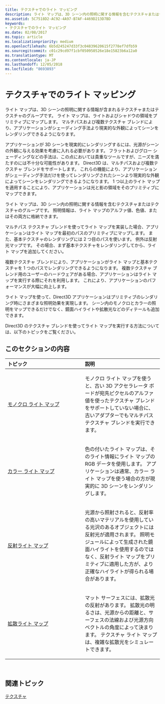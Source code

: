 ```yaml
---
title: テクスチャでのライト マッピング
description: ライト マップは、3D シーン内の照明に関する情報を含むテクスチャまたはテクスチャのグループです。
ms.assetid: 5C7518D2-AC92-4A97-B7AF-4469D213D7BD
keywords:
- テクスチャでのライト マッピング
ms.date: 02/08/2017
ms.topic: article
ms.localizationpriority: medium
ms.openlocfilehash: 6b5d245247d33f3c04839620615f2778ef7dfb59
ms.sourcegitcommit: c01c29cd97f1cbf050950526e18e15823b6a12a0
ms.translationtype: MT
ms.contentlocale: ja-JP
ms.lasthandoff: 12/05/2018
ms.locfileid: "8693893"
---
```

# <a name="light-mapping-with-textures"></a>テクスチャでのライト マッピング


ライト マップは、3D シーンの照明に関する情報が含まれるテクスチャまたはテクスチャのグループです。 ライト マップは、ライトおよびシャドウの領域をプリミティブにマップします。 マルチパスおよび複数テクスチャ ブレンドにより、アプリケーションがシェーディング手法より現実的な外観によってシーンをレンダリングできるようになります。

アプリケーションが 3D シーンを現実的にレンダリングするには、光源がシーンの外観に与える効果を考慮に入れる必要があります。 フラットおよびグロー シェーディングなどの手法は、この点においては貴重なツールですが、ニーズを満たすのには不十分な可能性があります。 Direct3D は、マルチパスおよび複数テクスチャ ブレンドをサポートします。 これらの機能により、アプリケーションがシェーディング手法だけを使ってレンダリングされたシーンより現実的な外観によってシーンをレンダリングできるようになります。 1 つ以上のライト マップを適用することにより、アプリケーションは光と影の領域をそのプリミティブにマップできます。

ライト マップは、3D シーン内の照明に関する情報を含むテクスチャまたはテクスチャのグループです。 照明情報は、ライト マップのアルファ値、色値、またはその両方に格納できます。

マルチパス テクスチャ ブレンドを使ってライト マップを実装した場合、アプリケーションはライト マップを最初のパスのプリミティブにマップします。 また、基本テクスチャのレンダリングには 2 つ目のパスを使います。 例外は反射光マップです。 その場合、まず基本テクスチャをレンダリングしてから、ライト マップを追加してください。

複数テクスチャ ブレンドにより、アプリケーションがライト マップと基本テクスチャを 1 つのパスでレンダリングできるようになります。 複数テクスチャ ブレンド用のユーザーのハードウェアがある場合、アプリケーションはライト マップを実行する際にそれを利用します。 これにより、アプリケーションのパフォーマンスが大幅に向上します。

ライト マップを使って、Direct3D アプリケーションはプリミティブのレンダリング時にさまざまな照明効果を実現します。 シーン内のモノクロとカラーの照明をマップできるだけでなく、鏡面ハイライトや拡散光などのディテールも追加できます。

Direct3D のテクスチャ ブレンドを使ってライト マップを実行する方法については、以下のトピックをご覧ください。

## <a name="span-idin-this-sectionspanin-this-section"></a><span id="in-this-section"></span>このセクションの内容


<table>
<colgroup>
<col width="50%" />
<col width="50%" />
</colgroup>
<thead>
<tr class="header">
<th align="left">トピック</th>
<th align="left">説明</th>
</tr>
</thead>
<tbody>
<tr class="odd">
<td align="left"><p><a href="monochrome-light-maps.md">モノクロ ライト マップ</a></p></td>
<td align="left"><p>モノクロ ライト マップを使うと、古い 3D アクセラレータ ボードが宛先ピクセルのアルファ値を使ったテクスチャ ブレンドをサポートしていない場合に、古いアダプターでもマルチパス テクスチャ ブレンドを実行できます。</p></td>
</tr>
<tr class="even">
<td align="left"><p><a href="color-light-maps.md">カラー ライト マップ</a></p></td>
<td align="left"><p>色の付いたライト マップは、そのライト情報にライト マップの RGB データを使用します。 アプリケーションは通常、カラー ライト マップを使う場合の方が現実的に 3D シーンをレンダリングします。</p></td>
</tr>
<tr class="odd">
<td align="left"><p><a href="specular-light-maps.md">反射ライト マップ</a></p></td>
<td align="left"><p>光源から照射されると、反射率の高いマテリアルを使用している光沢のあるオブジェクトには反射光が適用されます。 照明モジュールによって生成された鏡面ハイライトを使用するのではなく、反射ライト マップをプリミティブに適用した方が、より正確なハイライトが得られる場合があります。</p></td>
</tr>
<tr class="even">
<td align="left"><p><a href="diffuse-light-maps.md">拡散ライト マップ</a></p></td>
<td align="left"><p>マット サーフェスには、拡散光の反射があります。 拡散光の明るさは、光源からの距離と、サーフェスの法線および光源方向ベクトルの角度によって決まります。 テクスチャ ライト マップは、複雑な拡散光をシミュレートできます。</p></td>
</tr>
</tbody>
</table>

 

## <a name="span-idrelated-topicsspanrelated-topics"></a><span id="related-topics"></span>関連トピック


[テクスチャ](textures.md)

 

 




